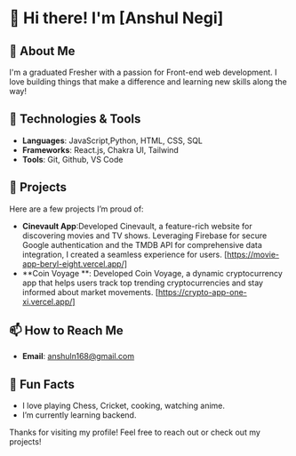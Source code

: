 # 👋 Hi there! I'm [Anshul Negi]

## 🌱 About Me
I'm a graduated Fresher with a passion for Front-end web development. I love building things that make a difference and learning new skills along the way!

## 🚀 Technologies & Tools
- **Languages**: JavaScript,Python, HTML, CSS, SQL
- **Frameworks**: React.js, Chakra UI, Tailwind
- **Tools**: Git, Github, VS Code

## 🔧 Projects
Here are a few projects I’m proud of:
- **Cinevault App**:Developed Cinevault, a feature-rich website for discovering movies and TV shows. Leveraging Firebase for secure Google authentication and the TMDB API for comprehensive data integration, I created a seamless experience for users. [https://movie-app-beryl-eight.vercel.app/]
- **Coin Voyage **: Developed Coin Voyage, a dynamic cryptocurrency app that helps users track top trending cryptocurrencies and stay informed about market movements. [https://crypto-app-one-xi.vercel.app/]


## 📫 How to Reach Me
- **Email**: anshuln168@gmail.com


## 🎉 Fun Facts
- I love playing Chess, Cricket, cooking, watching anime.
- I’m currently learning backend.

Thanks for visiting my profile! Feel free to reach out or check out my projects!
